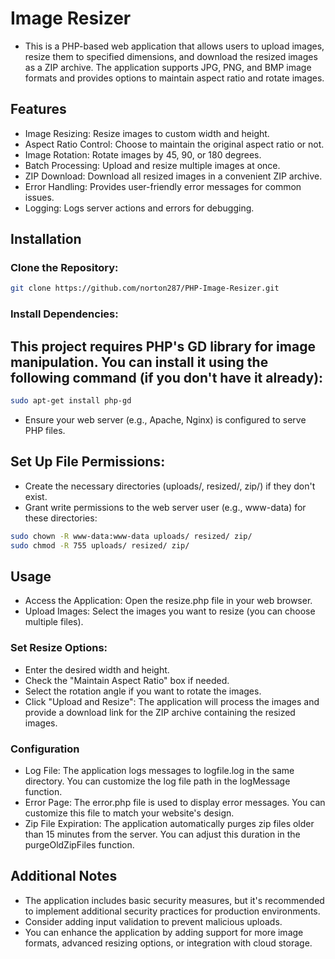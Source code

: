 # Image Resizer
- This is a PHP-based web application that allows users to upload images, resize them to specified dimensions, and download the resized images as a ZIP archive. The application supports JPG, PNG, and BMP image formats and provides options to maintain aspect ratio and rotate images.

## Features
- Image Resizing: Resize images to custom width and height.
- Aspect Ratio Control: Choose to maintain the original aspect ratio or not.
- Image Rotation: Rotate images by 45, 90, or 180 degrees.
- Batch Processing: Upload and resize multiple images at once.
- ZIP Download: Download all resized images in a convenient ZIP archive.
- Error Handling: Provides user-friendly error messages for common issues.
- Logging: Logs server actions and errors for debugging.
## Installation
### Clone the Repository:

```Bash
git clone https://github.com/norton287/PHP-Image-Resizer.git
```
### Install Dependencies:

## This project requires PHP's GD library for image manipulation. You can install it using the following command (if you don't have it already):
```Bash
sudo apt-get install php-gd
```
- Ensure your web server (e.g., Apache, Nginx) is configured to serve PHP files.
## Set Up File Permissions:
- Create the necessary directories (uploads/, resized/, zip/) if they don't exist.
- Grant write permissions to the web server user (e.g., www-data) for these directories:
```Bash
sudo chown -R www-data:www-data uploads/ resized/ zip/
sudo chmod -R 755 uploads/ resized/ zip/
```
## Usage
- Access the Application: Open the resize.php file in your web browser.
- Upload Images: Select the images you want to resize (you can choose multiple files).
### Set Resize Options:
- Enter the desired width and height.
- Check the "Maintain Aspect Ratio" box if needed.
- Select the rotation angle if you want to rotate the images.
- Click "Upload and Resize": The application will process the images and provide a download link for the ZIP archive containing the resized images.
### Configuration
- Log File: The application logs messages to logfile.log in the same directory. You can customize the log file path in the logMessage function.
- Error Page: The error.php file is used to display error messages. You can customize this file to match your website's design.
- Zip File Expiration: The application automatically purges zip files older than 15 minutes from the server. You can adjust this duration in the purgeOldZipFiles function.
## Additional Notes
- The application includes basic security measures, but it's recommended to implement additional security practices for production environments.
- Consider adding input validation to prevent malicious uploads.
- You can enhance the application by adding support for more image formats, advanced resizing options, or integration with cloud storage.
